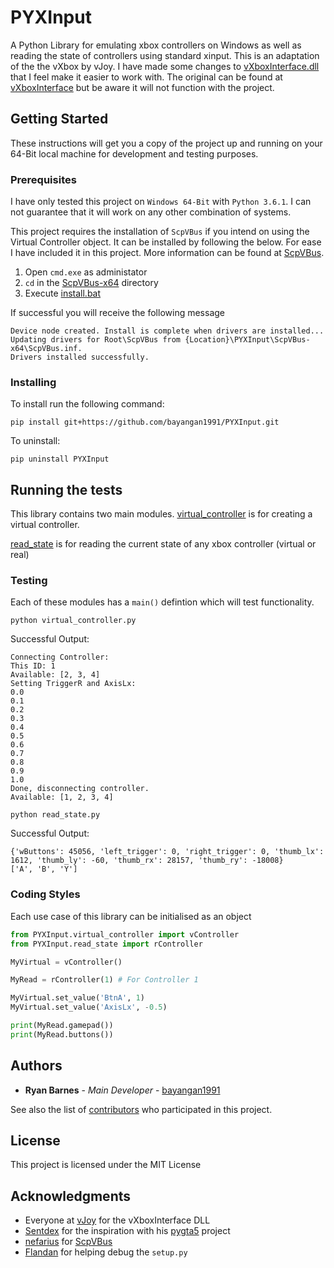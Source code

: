 # PYXInput

A Python Library for emulating xbox controllers on Windows as well as reading the state of controllers using standard xinput. This is an adaptation of the the vXbox by vJoy. I have made some changes to [vXboxInterface.dll](https://github.com/bayangan1991/vXboxInterface) that I feel make it easier to work with. The original can be found at [vXboxInterface](http://vjoystick.sourceforge.net/site/index.php/vxbox) but be aware it will not function with the project.

## Getting Started

These instructions will get you a copy of the project up and running on your 64-Bit local machine for development and testing purposes.

### Prerequisites

I have only tested this project on `Windows 64-Bit` with `Python 3.6.1`. I can not guarantee that it will work on any other combination of systems.

This project requires the installation of `ScpVBus` if you intend on using the Virtual Controller object. It can be installed by following the below. For ease I have included it in this project. More information can be found at [ScpVBus](https://github.com/nefarius/ScpVBus).


1. Open `cmd.exe` as administator
2. `cd` in the [ScpVBus-x64](/ScpVBus-x64) directory
3. Execute [install.bat](/ScpVBus-x64/install.bat)

If successful you will receive the following message

```
Device node created. Install is complete when drivers are installed...
Updating drivers for Root\ScpVBus from {Location}\PYXInput\ScpVBus-x64\ScpVBus.inf.
Drivers installed successfully.
```

### Installing

To install run the following command:

```
pip install git+https://github.com/bayangan1991/PYXInput.git
```

To uninstall:

```
pip uninstall PYXInput
```

## Running the tests

This library contains two main modules. [virtual_controller](/PYXInput/virtual_controller.py) is for creating a virtual controller.

[read_state](/PYXInput//read_state.py) is for reading the current state of any xbox controller (virtual or real)

### Testing

Each of these modules has a `main()` defintion which will test functionality.

```
python virtual_controller.py
```

Successful Output:
```
Connecting Controller:
This ID: 1
Available: [2, 3, 4]
Setting TriggerR and AxisLx:
0.0
0.1
0.2
0.3
0.4
0.5
0.6
0.7
0.8
0.9
1.0
Done, disconnecting controller.
Available: [1, 2, 3, 4]
```

```
python read_state.py
```

Successful Output:
```
{'wButtons': 45056, 'left_trigger': 0, 'right_trigger': 0, 'thumb_lx': 1612, 'thumb_ly': -60, 'thumb_rx': 28157, 'thumb_ry': -18008}
['A', 'B', 'Y']
```

### Coding Styles

Each use case of this library can be initialised as an object

```python
from PYXInput.virtual_controller import vController
from PYXInput.read_state import rController

MyVirtual = vController()

MyRead = rController(1) # For Controller 1

MyVirtual.set_value('BtnA', 1)
MyVirtual.set_value('AxisLx', -0.5)

print(MyRead.gamepad())
print(MyRead.buttons())
```

## Authors

* **Ryan Barnes** - *Main Developer* - [bayangan1991](https://github.com/bayangan1991)

See also the list of [contributors](https://github.com/bayangan1991/PYXInput/graphs/contributors) who participated in this project.

## License

This project is licensed under the MIT License

## Acknowledgments

* Everyone at [vJoy](http://vjoystick.sourceforge.net/site/) for the vXboxInterface DLL
* [Sentdex](https://github.com/Sentdex) for the inspiration with his [pygta5](https://github.com/Sentdex/pygta5) project
* [nefarius](https://github.com/nefarius) for [ScpVBus](https://github.com/nefarius/ScpVBus)
* [Flandan](https://github.com/flandan) for helping debug the `setup.py`
